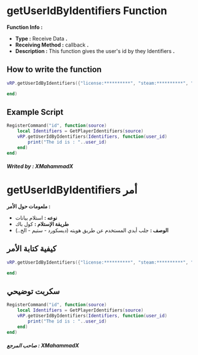 # getUserIdByIdentifiers Function
**Function Info :**
* **Type :** Receive Data **.**  
* **Receiving Method :** callback **.**
* **Description :** This function gives the user's id by they Identifiers  **.**

## How to write the function
```lua
vRP.getUserIdByIdentifiers({"license:**********", "steam:**********", "discord:********"}, function(user_id)

end)
```

## Example Script
```lua
RegisterCommand("id", function(source)
    local Identifiers = GetPlayerIdentifiers(source)
    vRP.getUserIdByIdentifiers(Identifiers, function(user_id)
        print("The id is : "..user_id)
    end)
end)
```

##### Writed by : XMahammadX

# getUserIdByIdentifiers أمر
**ملعومات حول الأمر :**
* **نوعه :** استلام بيانات  
* **طريقة الإستلام :** كول باك
* **الوصف :** جلب أيدي المستخدم عن طريق هويته (ديسكورد - ستيم - الخ..)

## كيفية كتابة الأمر
```lua
vRP.getUserIdByIdentifiers({"license:**********", "steam:**********", "discord:********"}, function(user_id)

end)
```

## سكربت توضيحي
```lua
RegisterCommand("id", function(source)
    local Identifiers = GetPlayerIdentifiers(source)
    vRP.getUserIdByIdentifiers(Identifiers, function(user_id)
        print("The id is : "..user_id)
    end)
end)
```

##### صاحب المرجع : XMahammadX
